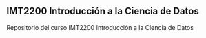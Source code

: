 ## IMT2200 Introducción a la Ciencia de Datos
Repositorio del curso IMT2200 Introducción a la Ciencia de Datos
